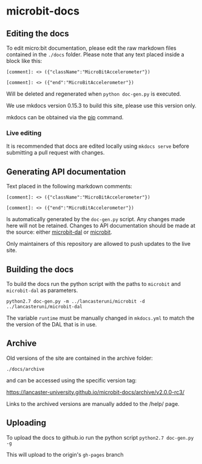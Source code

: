 # microbit-docs

## Editing the docs

To edit micro:bit documentation, please edit the raw markdown files contained in the `./docs` folder. Please note that any text placed inside a block like this:

``` 
[comment]: <> ({"className":"MicroBitAccelerometer"}) 

[comment]: <> ({"end":"MicroBitAccelerometer"})
```

Will be deleted and regenerated when `python doc-gen.py` is executed.

We use mkdocs version 0.15.3 to build this site, please use this version only.

mkdocs can be obtained via the [pip](https://pip.readthedocs.io/en/stable/) command.

### Live editing

It is recommended that docs are edited locally using `mkdocs serve` before submitting a pull request with changes.

## Generating API documentation

Text placed in the following markdown comments:

``` 
[comment]: <> ({"className":"MicroBitAccelerometer"}) 

[comment]: <> ({"end":"MicroBitAccelerometer"})
```

Is automatically generated by the `doc-gen.py` script. Any changes made here will not be retained. Changes to API documentation should be made at the source: either [microbit-dal](https://github.com/lancaster-university/microbit-dal) or [microbit](https://github.com/lancaster-university/microbit).

Only maintainers of this repository are allowed to push updates to the live site.

## Building the docs

To build the docs run the python script with the paths to `microbit` and `microbit-dal` as parameters.

`python2.7 doc-gen.py -m ../lancasteruni/microbit -d ../lancasteruni/microbit-dal`

The variable `runtime` must be manually changed in `mkdocs.yml` to match the the version of the DAL that is in use.

## Archive

Old versions of the site are contained in the archive folder: 

`./docs/archive`

and can be accessed using the specific version tag:

https://lancaster-university.github.io/microbit-docs/archive/v2.0.0-rc3/

Links to the archived versions are manually added to the /help/ page.

## Uploading 

To upload the docs to github.io run the python script `python2.7 doc-gen.py -g`

This will upload to the origin's `gh-pages` branch
